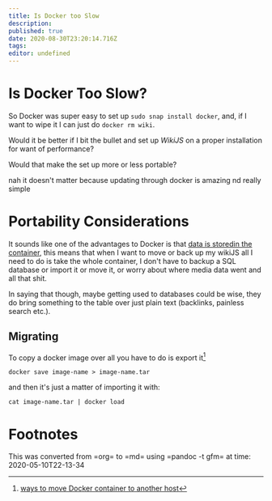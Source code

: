 ```yaml
---
title: Is Docker too Slow
description: 
published: true
date: 2020-08-30T23:20:14.716Z
tags: 
editor: undefined
---
```


# Is Docker Too Slow?

So Docker was super easy to set up `sudo snap install docker`, and, if I want to wipe it I can just do `docker rm wiki`.

Would it be better if I bit the bullet and set up *WikiJS* on a proper installation for want of performance?

Would that make the set up more or less portable?

 nah it doesn't matter because updating through  docker is amazing nd really simple

Portability Considerations
==========================

It sounds like one of the advantages to Docker is that [data is storedin the container](https://docs.docker.com/engine/faq/#do-i-lose-my-data-when-the-container-exits),
this means that when I want to move or back up my wikiJS all I need to
do is take the whole container, I don\'t have to backup a SQL database
or import it or move it, or worry about where media data went and all
that shit.

In saying that though, maybe getting used to databases could be wise, they do bring something to the table over just plain text (backlinks, painless search etc.).

Migrating
---------

To copy a docker image over all you have to do is export it[^1]

``` {.bash}
docker save image-name > image-name.tar
```

and then it\'s just a matter of importing it with:

``` {.bash}
cat image-name.tar | docker load    
```

Footnotes
=========

[^1]: [ways to move Docker container to another
    host](https://bobcares.com/blog/move-docker-container-to-another-host/)

This was converted from =org= to =md= using =pandoc -t gfm= at time: 
2020-05-10T22-13-34

